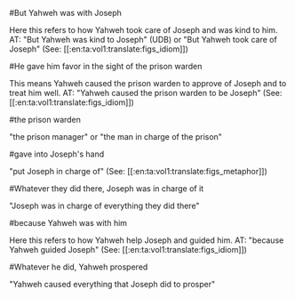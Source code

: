 #But Yahweh was with Joseph

Here this refers to how Yahweh took care of Joseph and was kind to him. AT: "But Yahweh was kind to Joseph" (UDB) or "But Yahweh took care of Joseph" (See: [[:en:ta:vol1:translate:figs_idiom]])

#He gave him favor in the sight of the prison warden

This means Yahweh caused the prison warden to approve of Joseph and to treat him well. AT: "Yahweh caused the prison warden to be Joseph" (See: [[:en:ta:vol1:translate:figs_idiom]])

#the prison warden

"the prison manager" or "the man in charge of the prison"

#gave into Joseph's hand

"put Joseph in charge of" (See: [[:en:ta:vol1:translate:figs_metaphor]])

#Whatever they did there, Joseph was in charge of it

"Joseph was in charge of everything they did there"

#because Yahweh was with him

Here this refers to how Yahweh help Joseph and guided him. AT: "because Yahweh guided Joseph" (See: [[:en:ta:vol1:translate:figs_idiom]])

#Whatever he did, Yahweh prospered

"Yahweh caused everything that Joseph did to prosper"